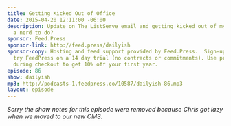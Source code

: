 ```yaml
---
title: Getting Kicked Out of Office
date: 2015-04-20 12:11:00 -06:00
description: Update on The ListServe email and getting kicked out of my office. What’s
  a nerd to do?
sponsor: Feed.Press
sponsor-link: http://feed.press/dailyish
sponsor-copy: Hosting and feed support provided by Feed.Press.  Sign-up today and
  try FeedPress on a 14 day trial (no contracts or commitments). Use promo code "dailyish"
  during checkout to get 10% off your first year.
episode: 86
show: dailyish
mp3: http://podcasts-1.feedpress.co/10587/dailyish-86.mp3
layout: episode
---
```


<em>Sorry the show notes for this episode were removed because Chris got lazy when we moved to our new CMS</em>.

